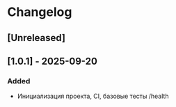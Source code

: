 # Changelog
## [Unreleased]

## [1.0.1] - 2025-09-20
### Added
- Инициализация проекта, CI, базовые тесты /health
